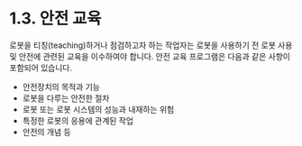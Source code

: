 ﻿# 1.3. 안전 교육

로봇을 티칭(teaching)하거나 점검하고자 하는 작업자는 로봇을 사용하기 전 로봇 사용 및 안전에 관련된 교육을 이수하여야 합니다. 안전 교육 프로그램은 다음과 같은 사항이 포함되어 있습니다.

* 안전장치의 목적과 기능 
* 로봇을 다루는 안전한 절차 
* 로봇 또는 로봇 시스템의 성능과 내재하는 위험 
* 특정한 로봇의 응용에 관계된 작업 
* 안전의 개념 등
